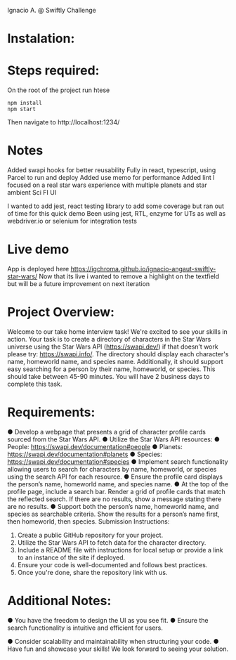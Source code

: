 Ignacio A. @ Swiftly Challenge 

# Instalation: 
# Steps required:
On the root of the project run htese
```
npm install
npm start
```
Then navigate to http://localhost:1234/

# Notes
Added swapi hooks for better reusability
Fully in react, typescript, using Parcel to run and deploy
Added use memo for performance
Added lint 
I focused on a real star wars experience with multiple planets and star ambient
Sci FI UI

I wanted to add jest, react testing library to add some coverage but ran out of time for this quick demo
Been using jest, RTL, enzyme for UTs as well as webdriver.io or selenium for integration tests

# Live demo
App is deployed here https://igchroma.github.io/ignacio-angaut-swiftly-star-wars/
Now that its live i wanted to remove a highlight on the textfield but will be a future improvement on next iteration


# Project Overview:
Welcome to our take home interview task! We're excited to see your skills in action. Your
task is to create a directory of characters in the Star Wars universe using the Star Wars
API (https://swapi.dev/) if that doesn’t work please try: https://swapi.info/. The
directory should display each character's name, homeworld name, and species name.
Additionally, it should support easy searching for a person by their name, homeworld,
or species.
This should take between 45-90 minutes. You will have 2 business days to
complete this task.

# Requirements:
● Develop a webpage that presents a grid of character profile cards sourced from
the Star Wars API.
● Utilize the Star Wars API resources:
● People: https://swapi.dev/documentation#people
● Planets: https://swapi.dev/documentation#planets
● Species: https://swapi.dev/documentation#species
● Implement search functionality allowing users to search for characters by name,
homeworld, or species using the search API for each resource.
● Ensure the profile card displays the person’s name, homeworld name, and
species name.
● At the top of the profile page, include a search bar. Render a grid of profile cards
that match the reflected search. If there are no results, show a message stating
there are no results.
● Support both the person’s name, homeworld name, and species as searchable
criteria. Show the results for a person’s name first, then homeworld, then species.
Submission Instructions:
1. Create a public GitHub repository for your project.
2. Utilize the Star Wars API to fetch data for the character directory.
3. Include a README file with instructions for local setup or provide a link to an
instance of the site if deployed.
4. Ensure your code is well-documented and follows best practices.
5. Once you're done, share the repository link with us.

# Additional Notes:
● You have the freedom to design the UI as you see fit.
● Ensure the search functionality is intuitive and efficient for users.

● Consider scalability and maintainability when structuring your code.
● Have fun and showcase your skills! We look forward to seeing your solution.
